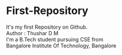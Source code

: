 # First-Repository
It's my first Repository on Github.
<br/>
Author : Thushar D M
<br/>
I'm a B.Tech student pursuing CSE from<br/>
Bangalore Institute Of Technology, Bangalore
